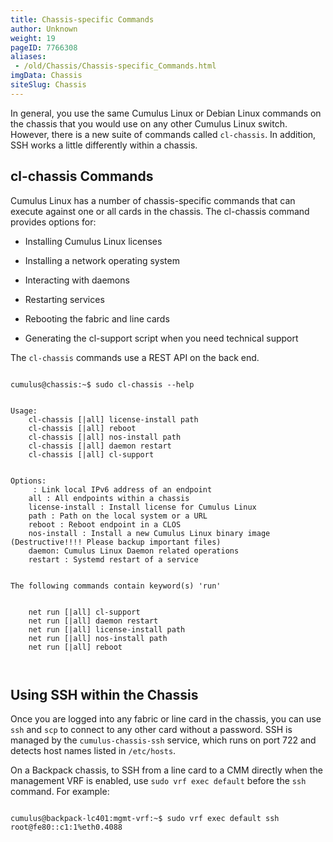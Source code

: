 ```yaml
---
title: Chassis-specific Commands
author: Unknown
weight: 19
pageID: 7766308
aliases:
 - /old/Chassis/Chassis-specific_Commands.html
imgData: Chassis
siteSlug: Chassis
---
```

In general, you use the same Cumulus Linux or Debian Linux commands on
the chassis that you would use on any other Cumulus Linux switch.
However, there is a new suite of commands called `cl-chassis`. In
addition, SSH works a little differently within a chassis.

## cl-chassis Commands

Cumulus Linux has a number of chassis-specific commands that can execute
against one or all cards in the chassis. The cl-chassis command provides
options for:

  - Installing Cumulus Linux licenses

  - Installing a network operating system

  - Interacting with daemons

  - Restarting services

  - Rebooting the fabric and line cards

  - Generating the cl-support script when you need technical support

The `cl-chassis` commands use a REST API on the back end.

``` 
                   
cumulus@chassis:~$ sudo cl-chassis --help
 
 
Usage:
    cl-chassis [|all] license-install path 
    cl-chassis [|all] reboot
    cl-chassis [|all] nos-install path 
    cl-chassis [|all] daemon restart 
    cl-chassis [|all] cl-support
 
 
Options:
     : Link local IPv6 address of an endpoint
    all : All endpoints within a chassis
    license-install : Install license for Cumulus Linux
    path : Path on the local system or a URL
    reboot : Reboot endpoint in a CLOS
    nos-install : Install a new Cumulus Linux binary image (Destructive!!!! Please backup important files)
    daemon: Cumulus Linux Daemon related operations
    restart : Systemd restart of a service
 
 
The following commands contain keyword(s) 'run'
 
 
    net run [|all] cl-support
    net run [|all] daemon restart 
    net run [|all] license-install path 
    net run [|all] nos-install path 
    net run [|all] reboot
   
    
```

## Using SSH within the Chassis

Once you are logged into any fabric or line card in the chassis, you can
use `ssh` and `scp` to connect to any other card without a password. SSH
is managed by the `cumulus-chassis-ssh` service, which runs on port 722
and detects host names listed in `/etc/hosts`.

On a Backpack chassis, to SSH from a line card to a CMM directly when
the management VRF is enabled, use `sudo vrf exec default` before the
`ssh` command. For example:

``` 
                   
cumulus@backpack-lc401:mgmt-vrf:~$ sudo vrf exec default ssh root@fe80::c1:1%eth0.4088
   
    
```
